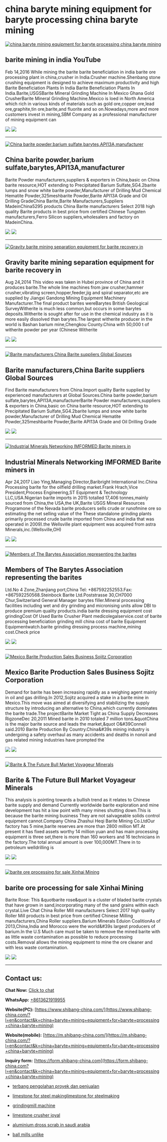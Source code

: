 # china baryte mining equipment for baryte processing china baryte mining

<a href="https://swt.shibang-china.com/?l=en&img&k=china+baryte+mining+equipment+for+baryte+processing+china+baryte+mining" target="_blank">![china baryte mining equipment for baryte processing china baryte mining](http://static.shibang-china.com/all-800x300/585.jpg)</a>

## barite mining in india YouTube
Feb 14,2016 While mining the barite barite beneficiation in india barite ore processing plant in china,crusher in India.Crusher machine.Shenbang stone crushing equipment is designed to achieve maximum productivity and high Barite Beneficiation Plants In India Barite Beneficiation Plants In India.Barite,USGSBarite Mineral Grinding Machine In Mexico Ghana Gold CrusherBarite Mineral Grinding Machine.Mexico is loed in North America which rich in various kinds of materials such as gold ore,copper ore,lead ore,graphite,tin ore,barite,and fluorite and so on.Nowadays,more and more customers invest in mining,SBM Company as a professional manufacturer of mining equipment can


<a href="https://whatsapp.shibangsoft.com/WhatsApp.php" target="_blank" title="WhatsApp">![](http://static.shibang-china.com/icon/whatsapp.png)</a> <a href="https://swt.shibang-china.com/?l=en&icon&k=china+baryte+mining+equipment+for+baryte+processing+china+baryte+mining" target="_blank">![](http://static.shibang-china.com/icon/chat-en.png)</a>

---

<a href="https://swt.shibang-china.com/?l=en&img&k=china+baryte+mining+equipment+for+baryte+processing+china+baryte+mining" target="_blank">![China barite powder,barium sulfate,barytes,API13A,manufacturer](http://static.shibang-china.com/all-800x300/498.jpg)</a>

## China barite powder,barium sulfate,barytes,API13A,manufacturer
Barite Powder manufacturers,suppliers & exporters in China,basic on China barite resource,HOT extending to Precipitated Barium Sulfate,SG4.2barite lumps and snow white barite powder,Manufacturer of Drilling Mud Chemical Hematite Powder,325meshbarite Powder,Barite API13A Grade and Oil Drilling GradeChina Barite,Barite Manufacturers,Suppliers MadeinChina5295 products China Barite manufacturers Select 2018 high quality Barite products in best price from certified Chinese Tungsten manufacturers,Ferro Silicon suppliers,wholesalers and factory on MadeinChina.


<a href="https://whatsapp.shibangsoft.com/WhatsApp.php" target="_blank" title="WhatsApp">![](http://static.shibang-china.com/icon/whatsapp.png)</a> <a href="https://swt.shibang-china.com/?l=en&icon&k=china+baryte+mining+equipment+for+baryte+processing+china+baryte+mining" target="_blank">![](http://static.shibang-china.com/icon/chat-en.png)</a>

---

<a href="https://swt.shibang-china.com/?l=en&img&k=china+baryte+mining+equipment+for+baryte+processing+china+baryte+mining" target="_blank">![Gravity barite mining separation equipment for barite recovery in](http://static.shibang-china.com/all-800x300/354.jpg)</a>

## Gravity barite mining separation equipment for barite recovery in
Aug 24,2014 This video was taken in Hubei province of China and it produces barite.The whole line machines from jaw crusher,hammer crusher,vibrating screen,hopper,feeder,jig and spiral separator,etc are supplied by Jiangxi Gandong Mining Equipment Machinery Manufacturer.The final product barites wereBarytes British Geological SurveyWitherite is much less common,but occurs in some barytes deposits.Witherite is sought after for use in the chemical industry as it is more easily dissolved than barytes.The largest witherite producer in the world is Bashan barium mine,Chengkou County.China with 50,000 t of witherite powder per year (Chinese Witherite


<a href="https://whatsapp.shibangsoft.com/WhatsApp.php" target="_blank" title="WhatsApp">![](http://static.shibang-china.com/icon/whatsapp.png)</a> <a href="https://swt.shibang-china.com/?l=en&icon&k=china+baryte+mining+equipment+for+baryte+processing+china+baryte+mining" target="_blank">![](http://static.shibang-china.com/icon/chat-en.png)</a>

---

<a href="https://swt.shibang-china.com/?l=en&img&k=china+baryte+mining+equipment+for+baryte+processing+china+baryte+mining" target="_blank">![Barite manufacturers,China Barite suppliers Global Sources](http://static.shibang-china.com/all-800x300/1186.jpg)</a>

## Barite manufacturers,China Barite suppliers Global Sources
Find Barite manufacturers from China.Import quality Barite supplied by experienced manufacturers at Global Sources.China barite powder,barium sulfate,barytes,API13A,manufacturerBarite Powder manufacturers,suppliers & exporters in China,basic on China barite resource,HOT extending to Precipitated Barium Sulfate,SG4.2barite lumps and snow white barite powder,Manufacturer of Drilling Mud Chemical Hematite Powder,325meshbarite Powder,Barite API13A Grade and Oil Drilling Grade


<a href="https://whatsapp.shibangsoft.com/WhatsApp.php" target="_blank" title="WhatsApp">![](http://static.shibang-china.com/icon/whatsapp.png)</a> <a href="https://swt.shibang-china.com/?l=en&icon&k=china+baryte+mining+equipment+for+baryte+processing+china+baryte+mining" target="_blank">![](http://static.shibang-china.com/icon/chat-en.png)</a>

---

<a href="https://swt.shibang-china.com/?l=en&img&k=china+baryte+mining+equipment+for+baryte+processing+china+baryte+mining" target="_blank">![Industrial Minerals Networking IMFORMED Barite miners in](http://static.shibang-china.com/all-800x300/1027.jpg)</a>

## Industrial Minerals Networking IMFORMED Barite miners in
Apr 24,2017 Liao Ying,Managing Director,Baribright International Inc.China Processing barite for the oilfield drilling market.Frank Hrach,Vice President,Process Engineering,ST Equipment & Technology LLC,USA.Nigerian barite imports in 2015 totalled 17,406 tonnes,mainly sourced from China,the USA,the UK,Barite USGS Mineral Resources Programone of the Nevada barite producers sells crude or runofmine ore so estimating the net selling value of the These standalone grinding plants primarily processed crude barite imported from China and india that was operated in 2009).the Wellsville plant equipment was acquired from astra Minerals,inc.(Wellsville,OH)


<a href="https://whatsapp.shibangsoft.com/WhatsApp.php" target="_blank" title="WhatsApp">![](http://static.shibang-china.com/icon/whatsapp.png)</a> <a href="https://swt.shibang-china.com/?l=en&icon&k=china+baryte+mining+equipment+for+baryte+processing+china+baryte+mining" target="_blank">![](http://static.shibang-china.com/icon/chat-en.png)</a>

---

<a href="https://swt.shibang-china.com/?l=en&img&k=china+baryte+mining+equipment+for+baryte+processing+china+baryte+mining" target="_blank">![Members of The Barytes Association representing the barites](http://static.shibang-china.com/all-800x300/1484.jpg)</a>

## Members of The Barytes Association representing the barites
Ltd.No 4 Zone,Zhanjiang port,China Tel: +867592252553.Fax: +867592250568.Steinbock Barite Ltd.Poststrasse 30,CH7000 Chur,Switzerland General Manager barytes filler.Mineral processing facilities including wet and dry grinding and micronising units allow DBI to produce premium quality products.india barite dressing equipment cost grindingCost Of Used Barite Crusher Plant medicolegalservice.cost of barite processing beneficiation grinding mill china cost of barite Equipment Equipmentwatch.barite grinding dressing process machine,mining cost.Check price


<a href="https://whatsapp.shibangsoft.com/WhatsApp.php" target="_blank" title="WhatsApp">![](http://static.shibang-china.com/icon/whatsapp.png)</a> <a href="https://swt.shibang-china.com/?l=en&icon&k=china+baryte+mining+equipment+for+baryte+processing+china+baryte+mining" target="_blank">![](http://static.shibang-china.com/icon/chat-en.png)</a>

---

<a href="https://swt.shibang-china.com/?l=en&img&k=china+baryte+mining+equipment+for+baryte+processing+china+baryte+mining" target="_blank">![Mexico Barite Production Sales Business Sojitz Corporation](http://static.shibang-china.com/all-800x300/1283.jpg)</a>

## Mexico Barite Production Sales Business Sojitz Corporation
Demand for barite has been increasing rapidly as a weighing agent mainly in oil and gas drilling.In 2012,Sojitz acquired a stake in a barite mine in Mexico.This move was aimed at diversifying and stabilizing the supply structure by introducing an alternative to China,which currently dominates the barite trade.The projectBarite Market Tight as China Supply Decreases RigzoneDec 20,2011 Mined barite in 2010 totaled 7 million tons.&quotChina is the major barite source and leads the market,&quot O&#39Connell said.2010 Barite Production By Country.China&#39s mining industry is undergoing a safety overhaul as many accidents and deaths in nonoil and gas related mining industries have prompted the


<a href="https://whatsapp.shibangsoft.com/WhatsApp.php" target="_blank" title="WhatsApp">![](http://static.shibang-china.com/icon/whatsapp.png)</a> <a href="https://swt.shibang-china.com/?l=en&icon&k=china+baryte+mining+equipment+for+baryte+processing+china+baryte+mining" target="_blank">![](http://static.shibang-china.com/icon/chat-en.png)</a>

---

<a href="https://swt.shibang-china.com/?l=en&img&k=china+baryte+mining+equipment+for+baryte+processing+china+baryte+mining" target="_blank">![Barite & The Future Bull Market Voyageur Minerals](http://static.shibang-china.com/all-800x300/204.jpg)</a>

## Barite & The Future Bull Market Voyageur Minerals
This analysis is pointing towards a bullish trend as it relates to Chinese barite supply and demand Currently worldwide barite exploration and mine development has hit a low point with many mines shutting down.This is because the barite mining business They are not salvageable solids control equipment cannot.Company China Zhashui Heqi Barite Mining Co.LtdOur factory has 5 mine,barite reserves are more than 2800 million MT.At present it has fixed assets worthy 14 million yuan and has main processing equipment is three set,there is more than 160 workers and 16 technicians in the factory.The total annual amount is over 100,000MT.There in to petroleum welldrilling is


<a href="https://whatsapp.shibangsoft.com/WhatsApp.php" target="_blank" title="WhatsApp">![](http://static.shibang-china.com/icon/whatsapp.png)</a> <a href="https://swt.shibang-china.com/?l=en&icon&k=china+baryte+mining+equipment+for+baryte+processing+china+baryte+mining" target="_blank">![](http://static.shibang-china.com/icon/chat-en.png)</a>

---

<a href="https://swt.shibang-china.com/?l=en&img&k=china+baryte+mining+equipment+for+baryte+processing+china+baryte+mining" target="_blank">![barite ore processing for sale Xinhai Mining](http://static.shibang-china.com/all-800x300/118.jpg)</a>

## barite ore processing for sale Xinhai Mining
Barite Rose: This &quotbarite rose&quot is a cluster of bladed barite crystals that have grown in sand,incorporating many of the sand grains within each crystal.Live Chat China Roller Mill manufacturers Select 2017 high quality Roller Mill products in best price from certified Chinese Milling manufacturers,China Roller suppliers.Barium Minerals Eduion CoalitionAs of 2013,China,India and Morocco were the world&#39s largest producers of barium.In the U.S Much care must be taken to remove the mined barite with as little waste contamination as possible to reduce processing costs.Removal allows the mining equipment to mine the ore cleaner and with less waste contamination.


<a href="https://whatsapp.shibangsoft.com/WhatsApp.php" target="_blank" title="WhatsApp">![](http://static.shibang-china.com/icon/whatsapp.png)</a> <a href="https://swt.shibang-china.com/?l=en&icon&k=china+baryte+mining+equipment+for+baryte+processing+china+baryte+mining" target="_blank">![](http://static.shibang-china.com/icon/chat-en.png)</a>

---
## Contact us:

**Chat Now:** [Click to chat](https://swt.shibang-china.com?l=en&contact&k=china+baryte+mining+equipment+for+baryte+processing+china+baryte+mining)

**WhatsApp:**  [+8613621919955](https://whatsapp.shibangsoft.com/WhatsApp.php)

**Website(PC):** [https://www.shibang-china.com/](https://www.shibang-china.com/?l=en&contact&k=china+baryte+mining+equipment+for+baryte+processing+china+baryte+mining)

**Website(mobile):** [https://m.shibang-china.com/](https://m.shibang-china.com/?l=en&contact&k=china+baryte+mining+equipment+for+baryte+processing+china+baryte+mining)

**Inquiry form:** [https://form.shibang-china.com](https://form.shibang-china.com?l=en&contact&k=china+baryte+mining+equipment+for+baryte+processing+china+baryte+mining)

* [terbang pengolahan proyek dan penjualan](../123/terbang%20pengolahan%20proyek%20dan%20penjualan.md)

* [limestone for steel makinglimestone for steelmaking](../115/limestone%20for%20steel%20makinglimestone%20for%20steelmaking.md)

* [grindingmill machine](../111/grindingmill%20machine.md)

* [limestone crusher joyal](../118/limestone%20crusher%20joyal.md)

* [aluminium dross scrab in saudi arabia](../112/aluminium%20dross%20scrab%20in%20saudi%20arabia.md)

* [ball mills unlike](../122/ball%20mills%20unlike.md)